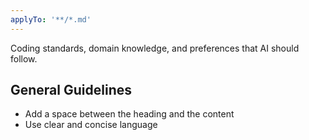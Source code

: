 ```yaml
---
applyTo: '**/*.md'
---
```

Coding standards, domain knowledge, and preferences that AI should follow.

## General Guidelines

- Add a space between the heading and the content
- Use clear and concise language
